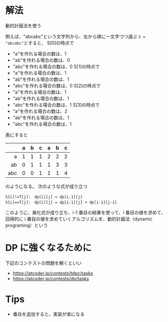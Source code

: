 # 解法

動的計画法を使う

例えば、"abcabc"という文字列から、左から順に一文字づつ選ぶ
`S = "abcabc"`とすると、
S[0]の時点で

- "a"を作れる場合の数は、1
- "ab"を作れる場合の数は、0
- "abc"を作れる場合の数は、0
  S[1]の時点で
- "a"を作れる場合の数は、1
- "ab"を作れる場合の数は、1
- "abc"を作れる場合の数は、0
  S[2]の時点で
- "a"を作れる場合の数は、1
- "ab"を作れる場合の数は、1
- "abc"を作れる場合の数は、1
  S[3]の時点で
- "a"を作れる場合の数は、2
- "ab"を作れる場合の数は、1
- "abc"を作れる場合の数は、1

表にすると

|     | a   | b   | c   | a   | b   | c   |
| --: | --- | --- | --- | --- | --- | --- |
|   a | 1   | 1   | 1   | 2   | 2   | 2   |
|  ab | 0   | 1   | 1   | 1   | 3   | 3   |
| abc | 0   | 0   | 1   | 1   | 1   | 4   |

のようになる。
次のような式が成り立つ

```
S[i]!=T[j]:　dp[i][j] = dp[i-1][j]
S[i]==T[j]:　dp[i][j] = dp[i-1][j] + dp[i-1][j-1]
```

このように、漸化式が成り立ち、i-1 番目の結果を使って、i 番目の値を求めて、回帰的に i 番目の値を求めていくアルゴリズムを、動的計画法（dynamic programing）という

# DP に強くなるために

下記のコンテストの問題を解くといい

- https://atcoder.jp/contests/tdpc/tasks
- https://atcoder.jp/contests/dp/tasks

# Tips

- 番兵を追加すると、実装が楽になる
